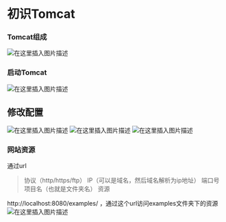 # 初识Tomcat

<!--more-->

### Tomcat组成
![在这里插入图片描述](https://img-blog.csdnimg.cn/20201215215138682.png?x-oss-process=image/watermark,type_ZmFuZ3poZW5naGVpdGk,shadow_10,text_aHR0cHM6Ly9ibG9nLmNzZG4ubmV0L3FxXzQxMTE2MDI3,size_16,color_FFFFFF,t_70#pic_center)
###  启动Tomcat
![在这里插入图片描述](https://img-blog.csdnimg.cn/20201215215358623.png#pic_center)
## 修改配置
![在这里插入图片描述](https://img-blog.csdnimg.cn/20201215215743620.png#pic_center)
![在这里插入图片描述](https://img-blog.csdnimg.cn/20201215220158976.png?x-oss-process=image/watermark,type_ZmFuZ3poZW5naGVpdGk,shadow_10,text_aHR0cHM6Ly9ibG9nLmNzZG4ubmV0L3FxXzQxMTE2MDI3,size_16,color_FFFFFF,t_70#pic_center)
![在这里插入图片描述](https://img-blog.csdnimg.cn/20201215220803825.png#pic_center)
### 网站资源
通过url
> 协议（http/https/ftp）
> IP（可以是域名，然后域名解析为ip地址）
> 端口号
> 项目名（也就是文件夹名）
> 资源

http://localhost:8080/examples/ ，通过这个url访问examples文件夹下的资源
![在这里插入图片描述](https://img-blog.csdnimg.cn/20201215222344359.png?x-oss-process=image/watermark,type_ZmFuZ3poZW5naGVpdGk,shadow_10,text_aHR0cHM6Ly9ibG9nLmNzZG4ubmV0L3FxXzQxMTE2MDI3,size_16,color_FFFFFF,t_70#pic_center)


